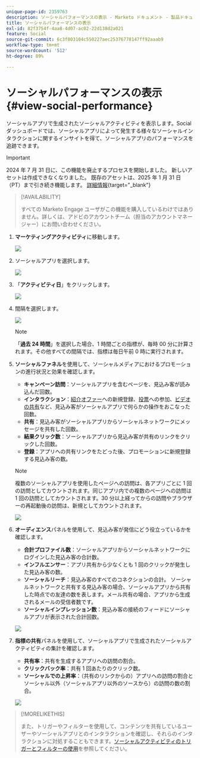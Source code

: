 ```yaml
---
unique-page-id: 2359763
description: ソーシャルパフォーマンスの表示 - Marketo ドキュメント - 製品ドキュメント
title: ソーシャルパフォーマンスの表示
exl-id: 82f3754f-4aa8-4d07-ac02-22d138d2a021
feature: Social
source-git-commit: 6c3f803104c550227aec25376778147ff92aaab9
workflow-type: tm+mt
source-wordcount: '512'
ht-degree: 89%

---
```


# ソーシャルパフォーマンスの表示 {#view-social-performance}

ソーシャルアプリで生成されたソーシャルアクティビティを表示します。Social ダッシュボードでは、ソーシャルアプリによって発生する様々なソーシャルインタラクションに関するインサイトを得て、ソーシャルアプリのパフォーマンスを追跡できます。

>[!IMPORTANT]
>
>2024 年 7 月 31 日に、この機能を廃止するプロセスを開始しました。 新しいアセットは作成できなくなりました。 既存のアセットは、2025 年 1 月 31 日（PT）まで引き続き機能します。 [詳細情報](https://nation.marketo.com/t5/employee-blogs/marketo-engage-social-features-deprecation/ba-p/351977){target="_blank"}

>[!AVAILABILITY]
>
>すべての Marketo Engage ユーザがこの機能を購入しているわけではありません。詳しくは、アドビのアカウントチーム（担当のアカウントマネージャー）にお問い合わせください。

1. **マーケティングアクティビティ**&#x200B;に移動します。

   ![](assets/login-marketing-activities.png)

1. ソーシャルアプリを選択します。

   ![](assets/image2014-9-23-17-3a10-3a13.png)

1. 「**アクティビティ日**」をクリックします。

   ![](assets/image2014-9-23-17-3a10-3a22.png)

1. 間隔を選択します。

   ![](assets/image2014-9-23-17-3a10-3a35.png)

   >[!NOTE]
   >
   >「**過去 24 時間**」を選択した場合、1 時間ごとの指標が、毎時 00 分に計算されます。その他すべての間隔では、指標は毎日午前 0 時に実行されます。

1. **ソーシャルファネル**&#x200B;を使用して、ソーシャルメディアにおけるプロモーションの進行状況と効果を確認します。

   * **キャンペーン訪問**：ソーシャルアプリを含むページを、見込み客が読み込んだ回数。
   * **インタラクション**：[紹介オファー](/help/marketo/product-docs/demand-generation/social/referral-offers/create-a-referral-offer.md)への新規登録、[投票](/help/marketo/product-docs/demand-generation/social/creating-a-poll/create-a-poll.md)への参加、[ビデオの共有](/help/marketo/product-docs/demand-generation/landing-pages/free-form-landing-pages/add-a-video-to-a-free-form-landing-page.md)など、見込み客がソーシャルアプリで何らかの操作をおこなった回数。
   * **共有**：見込み客がソーシャルアプリからソーシャルネットワークにメッセージを共有した回数。
   * **結果クリック数**：ソーシャルアプリから見込み客が共有のリンクをクリックした回数。
   * **登録**：アプリへの共有リンクをたどった後、プロモーションに新規登録する見込み客の数。

   >[!NOTE]
   >
   >複数のソーシャルアプリを使用したページへの訪問は、各アプリごとに 1 回の訪問としてカウントされます。同じアプリ内での複数のページへの訪問は 1 回の訪問としてカウントされます。30 分以上経ってからの訪問やブラウザーの再起動後の訪問は、新規としてカウントされます。

   ![](assets/image2014-9-23-17-3a11-3a16.png)

1. **オーディエンス**&#x200B;パネルを使用して、見込み客が発信にどう役立っているかを確認します。

   * **合計プロファイル数**：ソーシャルアプリからソーシャルネットワークにログインした見込み客の合計数。
   * **インフルエンサー**：アプリ共有から少なくとも 1 回のクリックが発生した見込み客の数。
   * **ソーシャルリーチ**：見込み客のすべてのコネクションの合計。 ソーシャルネットワークと共有する見込み客の場合、ソーシャルアプリから共有した時点での友達の数を表します。メール共有の場合、アプリから生成されるメールの受信者数です。
   * **ソーシャルインプレッション数**：見込み客の接続のフィードにソーシャルアプリが表示された合計回数。

   ![](assets/image2014-9-23-17-3a11-3a26.png)

1. **指標の共有**&#x200B;パネルを使用して、ソーシャルアプリで生成されたソーシャルアクティビティの集計を確認します。

   * **共有率**：共有を生成するアプリへの訪問の割合。
   * **クリックバック率**：共有 1 回あたりのクリック数。
   * **ソーシャルでの上昇率**：（共有のリンクからの）アプリへの訪問の割合とソーシャル以外（ソーシャルアプリ以外のソースから）の訪問の数の割合。

   ![](assets/image2014-9-23-17-3a11-3a35.png)

>[!MORELIKETHIS]
>
>また、トリガーやフィルターを使用して、コンテンツを共有しているユーザーやソーシャルアプリとのインタラクションを確認し、それらのインタラクションに対処することもできます。[ソーシャルアクティビティのトリガーとフィルターの使用](/help/marketo/product-docs/demand-generation/social/social-functions/triggers-and-filters-for-social-activities.md)を参照してください。
